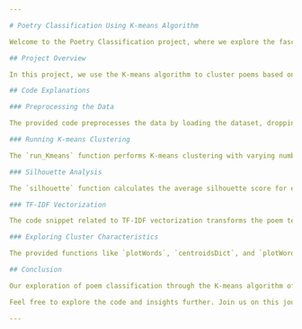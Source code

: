 ```yaml
---

# Poetry Classification Using K-means Algorithm

Welcome to the Poetry Classification project, where we explore the fascinating world of clustering poems based on their themes and emotions using the K-means algorithm. This repository contains the code and insights from our exploration.

## Project Overview

In this project, we use the K-means algorithm to cluster poems based on their TF-IDF representations. The code provided here encompasses various stages of the project, from data preprocessing to clustering analysis.

## Code Explanations

### Preprocessing the Data

The provided code preprocesses the data by loading the dataset, dropping missing values, and extracting a subset of the data for analysis.

### Running K-means Clustering

The `run_Kmeans` function performs K-means clustering with varying numbers of clusters. It uses the `KMeans` algorithm from scikit-learn and stores the results in a dictionary.

### Silhouette Analysis

The `silhouette` function calculates the average silhouette score for each cluster configuration. It helps us determine the optimal number of clusters and visualize the quality of clustering.

### TF-IDF Vectorization

The code snippet related to TF-IDF vectorization transforms the poem text into a numerical format using the `TfidfVectorizer` from scikit-learn. This transformation captures the importance of words in each poem.

### Exploring Cluster Characteristics

The provided functions like `plotWords`, `centroidsDict`, and `plotWordCloud` allow us to visualize the dominant words and themes within each cluster. The `get_top_features_cluster` function extracts top features from clusters and visualizes them.

## Conclusion

Our exploration of poem classification through the K-means algorithm offers insights into the power of data-driven analysis in understanding the intricacies of poetic expression. By delving into clusters and visualizing word patterns, we bridge art and algorithm, unlocking emotions hidden within verses.

Feel free to explore the code and insights further. Join us on this journey as we celebrate the intersection of technology and creativity in the realm of poetry.

---
```

